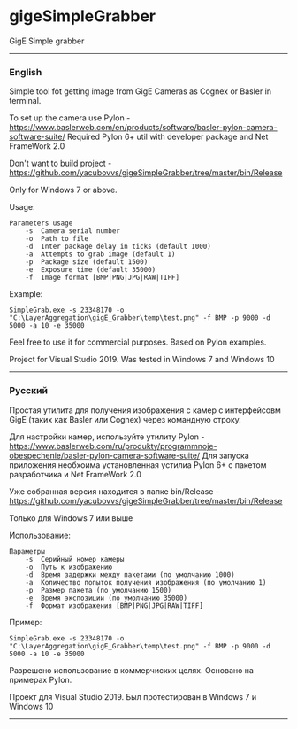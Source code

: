 # gigeSimpleGrabber
GigE Simple grabber
____

### English
Simple tool fot getting image from GigE Cameras as Cognex or Basler in terminal.

To set up the camera use Pylon - https://www.baslerweb.com/en/products/software/basler-pylon-camera-software-suite/
Required Pylon 6+ util with developer package and Net FrameWork 2.0

Don't want to build project - https://github.com/yacubovvs/gigeSimpleGrabber/tree/master/bin/Release

Only for Windows 7 or above.

Usage:
```
Parameters usage
    -s  Camera serial number
    -o  Path to file
    -d  Inter package delay in ticks (default 1000)
    -a  Attempts tо grab image (default 1)
    -p  Package size (default 1500)
    -e  Exposure time (default 35000)
    -f  Image format [BMP|PNG|JPG|RAW|TIFF]
```

Example:
```
SimpleGrab.exe -s 23348170 -o "C:\LayerAggregation\gigE_Grabber\temp\test.png" -f BMP -p 9000 -d 5000 -a 10 -e 35000
```

Feel free to use it for commercial purposes.
Based on Pylon examples.

Project for Visual Studio 2019. Was tested in Windows 7 and Windows 10
____
### Русский
Простая утилита для получения изображения с камер с интерфейсовм GigE (таких как Basler или Cognex) через командную строку.

Для настройки камер, используйте утилиту Pylon - https://www.baslerweb.com/ru/produkty/programmnoje-obespechenie/basler-pylon-camera-software-suite/
Для запуска приложения необхоима установленная устилиа Pylon 6+ с пакетом разработчика и Net FrameWork 2.0

Уже собранная версия находится в папке bin/Release - https://github.com/yacubovvs/gigeSimpleGrabber/tree/master/bin/Release

Только для Windows 7 или выше

Использование:
```
Параметры
    -s  Серийный номер камеры
    -o  Путь к изображению
    -d  Время задержки между пакетами (по умолчанию 1000)
    -a  Количество попыток получения изображения (по умолчанию 1)
    -p  Размер пакета (по умолчанию 1500)
    -e  Время экспозиции (по умолчанию 35000)
    -f  Формат изображения [BMP|PNG|JPG|RAW|TIFF]
```

Пример:
```
SimpleGrab.exe -s 23348170 -o "C:\LayerAggregation\gigE_Grabber\temp\test.png" -f BMP -p 9000 -d 5000 -a 10 -e 35000
```

Разрешено использование в коммерчиских целях.
Основано на примерах Pylon.

Проект для Visual Studio 2019. Был протестирован в Windows 7 и Windows 10
____

